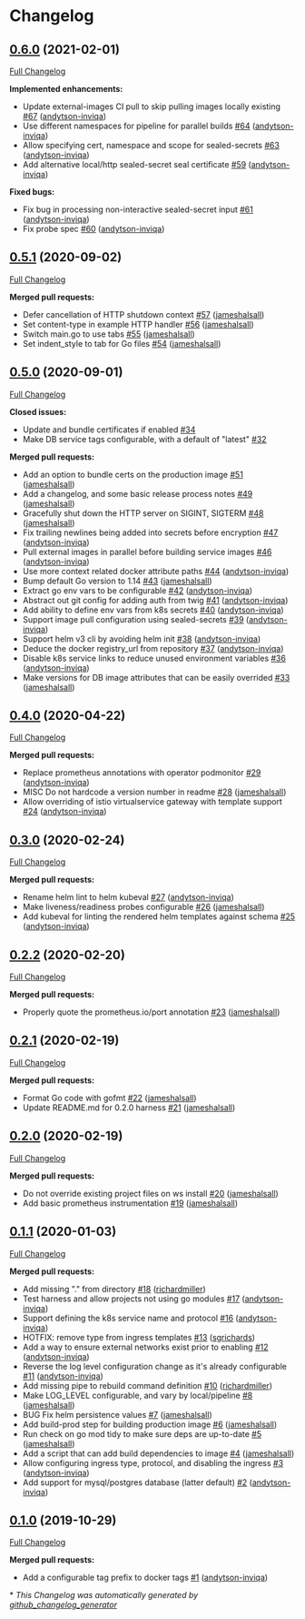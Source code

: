 # Changelog

## [0.6.0](https://github.com/inviqa/harness-go/tree/0.6.0) (2021-02-01)

[Full Changelog](https://github.com/inviqa/harness-go/compare/0.5.1...0.6.0)

**Implemented enhancements:**

- Update external-images CI pull to skip pulling images locally existing [\#67](https://github.com/inviqa/harness-go/pull/67) ([andytson-inviqa](https://github.com/andytson-inviqa))
- Use different namespaces for pipeline for parallel builds [\#64](https://github.com/inviqa/harness-go/pull/64) ([andytson-inviqa](https://github.com/andytson-inviqa))
- Allow specifying cert, namespace and scope for sealed-secrets [\#63](https://github.com/inviqa/harness-go/pull/63) ([andytson-inviqa](https://github.com/andytson-inviqa))
- Add alternative local/http sealed-secret seal certificate [\#59](https://github.com/inviqa/harness-go/pull/59) ([andytson-inviqa](https://github.com/andytson-inviqa))

**Fixed bugs:**

- Fix bug in processing non-interactive sealed-secret input [\#61](https://github.com/inviqa/harness-go/pull/61) ([andytson-inviqa](https://github.com/andytson-inviqa))
- Fix probe spec [\#60](https://github.com/inviqa/harness-go/pull/60) ([andytson-inviqa](https://github.com/andytson-inviqa))

## [0.5.1](https://github.com/inviqa/harness-go/tree/0.5.1) (2020-09-02)

[Full Changelog](https://github.com/inviqa/harness-go/compare/0.5.0...0.5.1)

**Merged pull requests:**

- Defer cancellation of HTTP shutdown context [\#57](https://github.com/inviqa/harness-go/pull/57) ([jameshalsall](https://github.com/jameshalsall))
- Set content-type in example HTTP handler [\#56](https://github.com/inviqa/harness-go/pull/56) ([jameshalsall](https://github.com/jameshalsall))
- Switch main.go to use tabs [\#55](https://github.com/inviqa/harness-go/pull/55) ([jameshalsall](https://github.com/jameshalsall))
- Set indent\_style to tab for Go files [\#54](https://github.com/inviqa/harness-go/pull/54) ([jameshalsall](https://github.com/jameshalsall))

## [0.5.0](https://github.com/inviqa/harness-go/tree/0.5.0) (2020-09-01)

[Full Changelog](https://github.com/inviqa/harness-go/compare/0.4.0...0.5.0)

**Closed issues:**

- Update and bundle certificates if enabled [\#34](https://github.com/inviqa/harness-go/issues/34)
- Make DB service tags configurable, with a default of "latest" [\#32](https://github.com/inviqa/harness-go/issues/32)

**Merged pull requests:**

- Add an option to bundle certs on the production image [\#51](https://github.com/inviqa/harness-go/pull/51) ([jameshalsall](https://github.com/jameshalsall))
- Add a changelog, and some basic release process notes [\#49](https://github.com/inviqa/harness-go/pull/49) ([jameshalsall](https://github.com/jameshalsall))
- Gracefully shut down the HTTP server on SIGINT, SIGTERM [\#48](https://github.com/inviqa/harness-go/pull/48) ([jameshalsall](https://github.com/jameshalsall))
- Fix trailing newlines being added into secrets before encryption [\#47](https://github.com/inviqa/harness-go/pull/47) ([andytson-inviqa](https://github.com/andytson-inviqa))
- Pull external images in parallel before building service images [\#46](https://github.com/inviqa/harness-go/pull/46) ([andytson-inviqa](https://github.com/andytson-inviqa))
- Use more context related docker attribute paths [\#44](https://github.com/inviqa/harness-go/pull/44) ([andytson-inviqa](https://github.com/andytson-inviqa))
- Bump default Go version to 1.14 [\#43](https://github.com/inviqa/harness-go/pull/43) ([jameshalsall](https://github.com/jameshalsall))
- Extract go env vars to be configurable [\#42](https://github.com/inviqa/harness-go/pull/42) ([andytson-inviqa](https://github.com/andytson-inviqa))
- Abstract out git config for adding auth from twig [\#41](https://github.com/inviqa/harness-go/pull/41) ([andytson-inviqa](https://github.com/andytson-inviqa))
- Add ability to define env vars from k8s secrets [\#40](https://github.com/inviqa/harness-go/pull/40) ([andytson-inviqa](https://github.com/andytson-inviqa))
- Support image pull configuration using sealed-secrets [\#39](https://github.com/inviqa/harness-go/pull/39) ([andytson-inviqa](https://github.com/andytson-inviqa))
- Support helm v3 cli by avoiding helm init [\#38](https://github.com/inviqa/harness-go/pull/38) ([andytson-inviqa](https://github.com/andytson-inviqa))
- Deduce the docker registry\_url from repository [\#37](https://github.com/inviqa/harness-go/pull/37) ([andytson-inviqa](https://github.com/andytson-inviqa))
- Disable k8s service links to reduce unused environment variables [\#36](https://github.com/inviqa/harness-go/pull/36) ([andytson-inviqa](https://github.com/andytson-inviqa))
- Make versions for DB image attributes that can be easily overrided [\#33](https://github.com/inviqa/harness-go/pull/33) ([jameshalsall](https://github.com/jameshalsall))

## [0.4.0](https://github.com/inviqa/harness-go/tree/0.4.0) (2020-04-22)

[Full Changelog](https://github.com/inviqa/harness-go/compare/0.3.0...0.4.0)

**Merged pull requests:**

- Replace prometheus annotations with operator podmonitor [\#29](https://github.com/inviqa/harness-go/pull/29) ([andytson-inviqa](https://github.com/andytson-inviqa))
- MISC Do not hardcode a version number in readme [\#28](https://github.com/inviqa/harness-go/pull/28) ([jameshalsall](https://github.com/jameshalsall))
- Allow overriding of istio virtualservice gateway with template support [\#24](https://github.com/inviqa/harness-go/pull/24) ([andytson-inviqa](https://github.com/andytson-inviqa))

## [0.3.0](https://github.com/inviqa/harness-go/tree/0.3.0) (2020-02-24)

[Full Changelog](https://github.com/inviqa/harness-go/compare/0.2.2...0.3.0)

**Merged pull requests:**

- Rename helm lint to helm kubeval [\#27](https://github.com/inviqa/harness-go/pull/27) ([andytson-inviqa](https://github.com/andytson-inviqa))
- Make liveness/readiness probes configurable [\#26](https://github.com/inviqa/harness-go/pull/26) ([jameshalsall](https://github.com/jameshalsall))
- Add kubeval for linting the rendered helm templates against schema [\#25](https://github.com/inviqa/harness-go/pull/25) ([andytson-inviqa](https://github.com/andytson-inviqa))

## [0.2.2](https://github.com/inviqa/harness-go/tree/0.2.2) (2020-02-20)

[Full Changelog](https://github.com/inviqa/harness-go/compare/0.2.1...0.2.2)

**Merged pull requests:**

- Properly quote the prometheus.io/port annotation [\#23](https://github.com/inviqa/harness-go/pull/23) ([jameshalsall](https://github.com/jameshalsall))

## [0.2.1](https://github.com/inviqa/harness-go/tree/0.2.1) (2020-02-19)

[Full Changelog](https://github.com/inviqa/harness-go/compare/0.2.0...0.2.1)

**Merged pull requests:**

- Format Go code with gofmt [\#22](https://github.com/inviqa/harness-go/pull/22) ([jameshalsall](https://github.com/jameshalsall))
- Update README.md for 0.2.0 harness [\#21](https://github.com/inviqa/harness-go/pull/21) ([jameshalsall](https://github.com/jameshalsall))

## [0.2.0](https://github.com/inviqa/harness-go/tree/0.2.0) (2020-02-19)

[Full Changelog](https://github.com/inviqa/harness-go/compare/0.1.1...0.2.0)

**Merged pull requests:**

- Do not override existing project files on ws install [\#20](https://github.com/inviqa/harness-go/pull/20) ([jameshalsall](https://github.com/jameshalsall))
- Add basic prometheus instrumentation [\#19](https://github.com/inviqa/harness-go/pull/19) ([jameshalsall](https://github.com/jameshalsall))

## [0.1.1](https://github.com/inviqa/harness-go/tree/0.1.1) (2020-01-03)

[Full Changelog](https://github.com/inviqa/harness-go/compare/0.1.0...0.1.1)

**Merged pull requests:**

- Add missing "." from directory [\#18](https://github.com/inviqa/harness-go/pull/18) ([richardmiller](https://github.com/richardmiller))
- Test harness and allow projects not using go modules [\#17](https://github.com/inviqa/harness-go/pull/17) ([andytson-inviqa](https://github.com/andytson-inviqa))
- Support defining the k8s service name and protocol [\#16](https://github.com/inviqa/harness-go/pull/16) ([andytson-inviqa](https://github.com/andytson-inviqa))
- HOTFIX: remove type from ingress templates [\#13](https://github.com/inviqa/harness-go/pull/13) ([sgrichards](https://github.com/sgrichards))
- Add a way to ensure external networks exist prior to enabling [\#12](https://github.com/inviqa/harness-go/pull/12) ([andytson-inviqa](https://github.com/andytson-inviqa))
- Reverse the log level configuration change as it's already configurable [\#11](https://github.com/inviqa/harness-go/pull/11) ([andytson-inviqa](https://github.com/andytson-inviqa))
- Add missing pipe to rebuild command definition [\#10](https://github.com/inviqa/harness-go/pull/10) ([richardmiller](https://github.com/richardmiller))
- Make LOG\_LEVEL configurable, and vary by local/pipeline [\#8](https://github.com/inviqa/harness-go/pull/8) ([jameshalsall](https://github.com/jameshalsall))
- BUG Fix helm persistence values [\#7](https://github.com/inviqa/harness-go/pull/7) ([jameshalsall](https://github.com/jameshalsall))
- Add build-prod step for building production image [\#6](https://github.com/inviqa/harness-go/pull/6) ([jameshalsall](https://github.com/jameshalsall))
- Run check on go mod tidy to make sure deps are up-to-date [\#5](https://github.com/inviqa/harness-go/pull/5) ([jameshalsall](https://github.com/jameshalsall))
- Add a script that can add build dependencies to image [\#4](https://github.com/inviqa/harness-go/pull/4) ([jameshalsall](https://github.com/jameshalsall))
- Allow configuring ingress type, protocol, and disabling the ingress [\#3](https://github.com/inviqa/harness-go/pull/3) ([andytson-inviqa](https://github.com/andytson-inviqa))
- Add support for mysql/postgres database \(latter default\) [\#2](https://github.com/inviqa/harness-go/pull/2) ([andytson-inviqa](https://github.com/andytson-inviqa))

## [0.1.0](https://github.com/inviqa/harness-go/tree/0.1.0) (2019-10-29)

[Full Changelog](https://github.com/inviqa/harness-go/compare/fa7be42639e3a9b29a96736d9a64b37b5bba4027...0.1.0)

**Merged pull requests:**

- Add a configurable tag prefix to docker tags [\#1](https://github.com/inviqa/harness-go/pull/1) ([andytson-inviqa](https://github.com/andytson-inviqa))



\* *This Changelog was automatically generated by [github_changelog_generator](https://github.com/github-changelog-generator/github-changelog-generator)*
